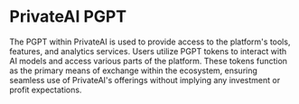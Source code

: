 # PrivateAI PGPT

The PGPT within PrivateAI is used to provide access to the platform's tools, features, and analytics services. Users utilize PGPT tokens to interact with AI models and access various parts of the platform. These tokens function as the primary means of exchange within the ecosystem, ensuring seamless use of PrivateAI's offerings without implying any investment or profit expectations.
